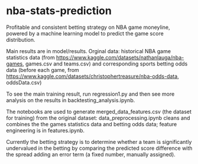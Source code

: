 # nba-stats-prediction
Profitable and consistent betting strategy on NBA game moneyline, powered by a machine learning model to predict the game score distribution.

Main results are in model/results.
Orginal data: historical NBA game statistics data (from https://www.kaggle.com/datasets/nathanlauga/nba-games, games.csv and teams.csv) and corresponding sports betting odds data (before each game, from https://www.kaggle.com/datasets/christophertreasure/nba-odds-data, oddsData.csv)

To see the main training result, run regression1.py and then see more analysis on the results in backtesting_analysis.ipynb.

The notebooks are used to generate merged_data_features.csv (the dataset for training) from the original dataset: data_preprocessing.ipynb cleans and combines the the games statistics data and betting odds data; feature engineering is in features.ipynb.

Currently the betting strategy is to determine whether a team is significantly undervalued in the betting by comparing the predicted score difference with the spread adding an error term (a fixed number, manually assigned). 
